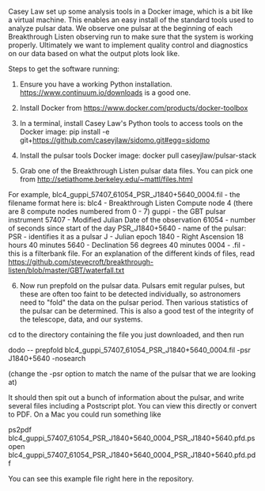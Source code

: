 Casey Law set up some analysis tools in a Docker image, which is a bit like a virtual machine. This enables an easy install of the standard tools used to analyze pulsar data. We observe one pulsar at the beginning of each Breakthrough Listen observing run to make sure that the system is working properly. Ultimately we want to implement quality control and diagnostics on our data based on what the output plots look like.

Steps to get the software running:

1. Ensure you have a working Python installation. https://www.continuum.io/downloads is a good one.

2. Install Docker from https://www.docker.com/products/docker-toolbox

3. In a terminal, install Casey Law's Python tools to access tools on the Docker image:
pip install -e git+https://github.com/caseyjlaw/sidomo.git#egg=sidomo

4. Install the pulsar tools Docker image:
docker pull caseyjlaw/pulsar-stack

5. Grab one of the Breakthrough Listen pulsar data files. You can pick one from
http://setiathome.berkeley.edu/~mattl/files.html

For example, blc4_guppi_57407_61054_PSR_J1840+5640_0004.fil - the filename format here is:
blc4 - Breakthrough Listen Compute node 4 (there are 8 compute nodes numbered from 0 - 7)
guppi - the GBT pulsar instrument
57407 - Modified Julian Date of the observation
61054 - number of seconds since start of the day
PSR_J1840+5640 - name of the pulsar:
	PSR - identifies it as a pulsar
	J - Julian epoch
	1840 - Right Ascension 18 hours 40 minutes
	5640 - Declination 56 degrees 40 minutes
0004 - 
.fil - this is a filterbank file. For an explanation of the different kinds of files, read https://github.com/stevecroft/breakthrough-listen/blob/master/GBT/waterfall.txt

6. Now run prepfold on the pulsar data. Pulsars emit regular pulses, but these are often too faint to be detected individually, so astronomers need to "fold" the data on the pulsar period. Then various statistics of the pulsar can be determined. This is also a good test of the integrity of the telescope, data, and our systems.

cd to the directory containing the file you just downloaded, and then run

dodo -- prepfold blc4_guppi_57407_61054_PSR_J1840+5640_0004.fil -psr J1840+5640 -nosearch

(change the -psr option to match the name of the pulsar that we are looking at)

It should then spit out a bunch of information about the pulsar, and write several files including a Postscript plot. You can view this directly or convert to PDF. On a Mac you could run something like

ps2pdf blc4_guppi_57407_61054_PSR_J1840+5640_0004_PSR_J1840+5640.pfd.ps
open blc4_guppi_57407_61054_PSR_J1840+5640_0004_PSR_J1840+5640.pfd.pdf

You can see this example file right here in the repository.

